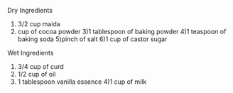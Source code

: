Dry Ingredients
1) 3/2 cup maida
2) cup of cocoa powder
3)1 tablespoon of baking powder
4)1 teaspoon of baking soda
5)pinch of salt
6)1 cup of castor sugar

Wet Ingredients
1) 3/4 cup of curd
2) 1/2 cup of oil
3) 1 tablespoon vanilla essence
4)1 cup of milk
